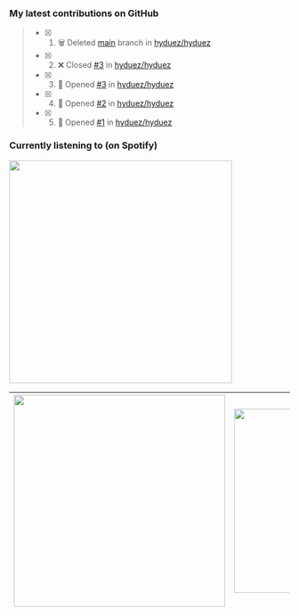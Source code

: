 ### My latest contributions on GitHub
<!--START_SECTION:activity-->
> - [x] 1. 🗑️ Deleted [main](https://github.com/hyduez/hyduez/tree/main) branch in [hyduez/hyduez](https://github.com/hyduez/hyduez)
> - [x] 2. ❌ Closed [#3](https://github.com/hyduez/hyduez/issues/3) in [hyduez/hyduez](https://github.com/hyduez/hyduez)
> - [x] 3. 🚀 Opened [#3](https://github.com/hyduez/hyduez/issues/3) in [hyduez/hyduez](https://github.com/hyduez/hyduez)
> - [x] 4. 🚀 Opened [#2](https://github.com/hyduez/hyduez/issues/2) in [hyduez/hyduez](https://github.com/hyduez/hyduez)
> - [x] 5. 🚀 Opened [#1](https://github.com/hyduez/hyduez/issues/1) in [hyduez/hyduez](https://github.com/hyduez/hyduez)
<!--END_SECTION:activity-->

### Currently listening to (on Spotify)
<img src="https://spotify-hyduez.vercel.app/api/spotify" width="400em">

| <img src="https://github-readme-stats.vercel.app/api?username=hyduez&show_icons=true&hide_border=true&&count_private=true&include_all_commits=true&theme=transparent" width="380em" /> | <img src="https://github-readme-stats.vercel.app/api/top-langs/?username=hyduez&layout=compact&hide_border=true&theme=transparent" width="330em" /> |
| -------------------- | -------------------- |
